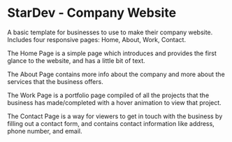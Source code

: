 # StarDev - Company Website

A basic template for businesses to use to make their company website. Includes four responsive pages: Home, About, Work, Contact.

The Home Page is a simple page which introduces and provides the first glance to the website, and has a little bit of text.

The About Page contains more info about the company and more about the services that the business offers.

The Work Page is a portfolio page compiled of all the projects that the business has made/completed with a hover animation to view that project.

The Contact Page is a way for viewers to get in touch with the business by filling out a contact form, and contains contact information like address, phone number, and email.
